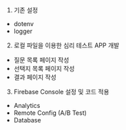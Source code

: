 1. 기존 설정
- dotenv
- logger

2. 로컬 파일을 이용한 심리 테스트 APP 개발
- 질문 목록 페이지 작성
- 선택지 목록 페이지 작성
- 결과 페이지 작성

3. Firebase Console 설정 및 코드 적용
- Analytics
- Remote Config (A/B Test)
- Database
